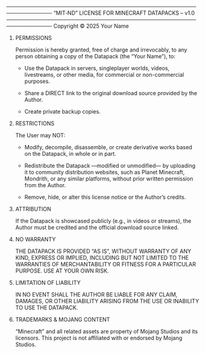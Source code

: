 ──────────────────────────────────────────────────────────────
“MIT‑ND” LICENSE FOR MINECRAFT DATAPACKS – v1.0
──────────────────────────────────────────────────────────────
Copyright © 2025  Your Name

1. PERMISSIONS

   Permission is hereby granted, free of charge and
   irrevocably, to any person obtaining a copy of the
   Datapack (the “Your Name”), to:

      -  Use the Datapack in servers, singleplayer worlds,
         videos, livestreams, or other media, for commercial or
         non-commercial purposes.

      -  Share a DIRECT link to the original download source
         provided by the Author.

      -  Create private backup copies.

2. RESTRICTIONS

   The User may NOT:

   -  Modify, decompile, disassemble, or create derivative
      works based on the Datapack, in whole or in part.

   -  Redistribute the Datapack —modified or unmodified— by
      uploading it to community distribution websites, such
      as Planet Minecraft, Mondrith, or any similar platforms,
      without prior written permission from the Author.

   -  Remove, hide, or alter this license notice or the
      Author’s credits.

3. ATTRIBUTION

   If the Datapack is showcased publicly (e.g., in videos or
   streams), the Author must be credited and the official
   download source linked.

4. NO WARRANTY

   THE DATAPACK IS PROVIDED “AS IS”, WITHOUT WARRANTY OF ANY
   KIND, EXPRESS OR IMPLIED, INCLUDING BUT NOT LIMITED TO THE
   WARRANTIES OF MERCHANTABILITY OR FITNESS FOR A PARTICULAR
   PURPOSE. USE AT YOUR OWN RISK.

5. LIMITATION OF LIABILITY

   IN NO EVENT SHALL THE AUTHOR BE LIABLE FOR ANY CLAIM,
   DAMAGES, OR OTHER LIABILITY ARISING FROM THE USE OR
   INABILITY TO USE THE DATAPACK.

6. TRADEMARKS & MOJANG CONTENT

   “Minecraft” and all related assets are property of Mojang
   Studios and its licensors. This project is not affiliated
   with or endorsed by Mojang Studios.
